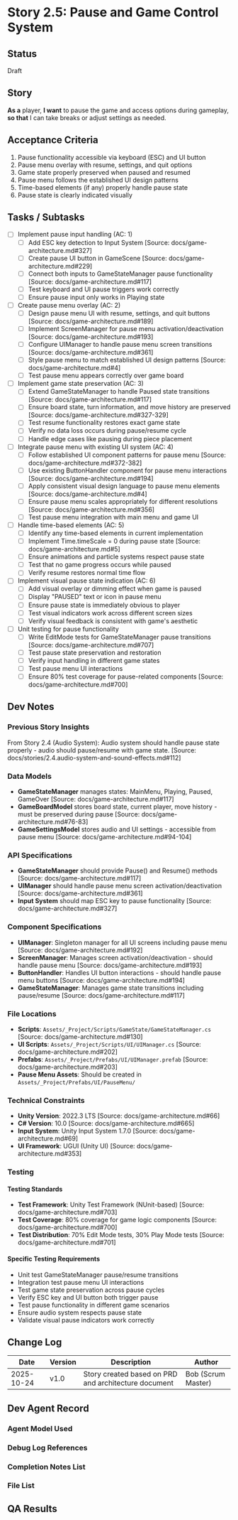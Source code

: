 # Story 2.5: Pause and Game Control System

## Status
Draft

## Story
**As a** player,
**I want** to pause the game and access options during gameplay,
**so that** I can take breaks or adjust settings as needed.

## Acceptance Criteria
1. Pause functionality accessible via keyboard (ESC) and UI button
2. Pause menu overlay with resume, settings, and quit options
3. Game state properly preserved when paused and resumed
4. Pause menu follows the established UI design patterns
5. Time-based elements (if any) properly handle pause state
6. Pause state is clearly indicated visually

## Tasks / Subtasks
- [ ] Implement pause input handling (AC: 1)
  - [ ] Add ESC key detection to Input System [Source: docs/game-architecture.md#327]
  - [ ] Create pause UI button in GameScene [Source: docs/game-architecture.md#229]
  - [ ] Connect both inputs to GameStateManager pause functionality [Source: docs/game-architecture.md#117]
  - [ ] Test keyboard and UI pause triggers work correctly
  - [ ] Ensure pause input only works in Playing state
- [ ] Create pause menu overlay (AC: 2)
  - [ ] Design pause menu UI with resume, settings, and quit buttons [Source: docs/game-architecture.md#189]
  - [ ] Implement ScreenManager for pause menu activation/deactivation [Source: docs/game-architecture.md#193]
  - [ ] Configure UIManager to handle pause menu screen transitions [Source: docs/game-architecture.md#361]
  - [ ] Style pause menu to match established UI design patterns [Source: docs/game-architecture.md#4]
  - [ ] Test pause menu appears correctly over game board
- [ ] Implement game state preservation (AC: 3)
  - [ ] Extend GameStateManager to handle Paused state transitions [Source: docs/game-architecture.md#117]
  - [ ] Ensure board state, turn information, and move history are preserved [Source: docs/game-architecture.md#327-329]
  - [ ] Test resume functionality restores exact game state
  - [ ] Verify no data loss occurs during pause/resume cycle
  - [ ] Handle edge cases like pausing during piece placement
- [ ] Integrate pause menu with existing UI system (AC: 4)
  - [ ] Follow established UI component patterns for pause menu [Source: docs/game-architecture.md#372-382]
  - [ ] Use existing ButtonHandler component for pause menu interactions [Source: docs/game-architecture.md#194]
  - [ ] Apply consistent visual design language to pause menu elements [Source: docs/game-architecture.md#4]
  - [ ] Ensure pause menu scales appropriately for different resolutions [Source: docs/game-architecture.md#356]
  - [ ] Test pause menu integration with main menu and game UI
- [ ] Handle time-based elements (AC: 5)
  - [ ] Identify any time-based elements in current implementation
  - [ ] Implement Time.timeScale = 0 during pause state [Source: docs/game-architecture.md#5]
  - [ ] Ensure animations and particle systems respect pause state
  - [ ] Test that no game progress occurs while paused
  - [ ] Verify resume restores normal time flow
- [ ] Implement visual pause state indication (AC: 6)
  - [ ] Add visual overlay or dimming effect when game is paused
  - [ ] Display "PAUSED" text or icon in pause menu
  - [ ] Ensure pause state is immediately obvious to player
  - [ ] Test visual indicators work across different screen sizes
  - [ ] Verify visual feedback is consistent with game's aesthetic
- [ ] Unit testing for pause functionality
  - [ ] Write EditMode tests for GameStateManager pause transitions [Source: docs/game-architecture.md#707]
  - [ ] Test pause state preservation and restoration
  - [ ] Verify input handling in different game states
  - [ ] Test pause menu UI interactions
  - [ ] Ensure 80% test coverage for pause-related components [Source: docs/game-architecture.md#700]

## Dev Notes

### Previous Story Insights
From Story 2.4 (Audio System): Audio system should handle pause state properly - audio should pause/resume with game state. [Source: docs/stories/2.4.audio-system-and-sound-effects.md#112]

### Data Models
- **GameStateManager** manages states: MainMenu, Playing, Paused, GameOver [Source: docs/game-architecture.md#117]
- **GameBoardModel** stores board state, current player, move history - must be preserved during pause [Source: docs/game-architecture.md#76-83]
- **GameSettingsModel** stores audio and UI settings - accessible from pause menu [Source: docs/game-architecture.md#94-104]

### API Specifications
- **GameStateManager** should provide Pause() and Resume() methods [Source: docs/game-architecture.md#117]
- **UIManager** should handle pause menu screen activation/deactivation [Source: docs/game-architecture.md#361]
- **Input System** should map ESC key to pause functionality [Source: docs/game-architecture.md#327]

### Component Specifications
- **UIManager**: Singleton manager for all UI screens including pause menu [Source: docs/game-architecture.md#192]
- **ScreenManager**: Manages screen activation/deactivation - should handle pause menu [Source: docs/game-architecture.md#193]
- **ButtonHandler**: Handles UI button interactions - should handle pause menu buttons [Source: docs/game-architecture.md#194]
- **GameStateManager**: Manages game state transitions including pause/resume [Source: docs/game-architecture.md#117]

### File Locations
- **Scripts**: `Assets/_Project/Scripts/GameState/GameStateManager.cs` [Source: docs/game-architecture.md#130]
- **UI Scripts**: `Assets/_Project/Scripts/UI/UIManager.cs` [Source: docs/game-architecture.md#202]
- **Prefabs**: `Assets/_Project/Prefabs/UI/UIManager.prefab` [Source: docs/game-architecture.md#203]
- **Pause Menu Assets**: Should be created in `Assets/_Project/Prefabs/UI/PauseMenu/`

### Technical Constraints
- **Unity Version**: 2022.3 LTS [Source: docs/game-architecture.md#66]
- **C# Version**: 10.0 [Source: docs/game-architecture.md#665]
- **Input System**: Unity Input System 1.7.0 [Source: docs/game-architecture.md#69]
- **UI Framework**: UGUI (Unity UI) [Source: docs/game-architecture.md#353]

### Testing
#### Testing Standards
- **Test Framework**: Unity Test Framework (NUnit-based) [Source: docs/game-architecture.md#703]
- **Test Coverage**: 80% coverage for game logic components [Source: docs/game-architecture.md#700]
- **Test Distribution**: 70% Edit Mode tests, 30% Play Mode tests [Source: docs/game-architecture.md#701]

#### Specific Testing Requirements
- Unit test GameStateManager pause/resume transitions
- Integration test pause menu UI interactions
- Test game state preservation across pause cycles
- Verify ESC key and UI button both trigger pause
- Test pause functionality in different game scenarios
- Ensure audio system respects pause state
- Validate visual pause indicators work correctly

## Change Log
| Date | Version | Description | Author |
|------|---------|-------------|--------|
| 2025-10-24 | v1.0 | Story created based on PRD and architecture document | Bob (Scrum Master) |

## Dev Agent Record

### Agent Model Used

### Debug Log References

### Completion Notes List

### File List

## QA Results
